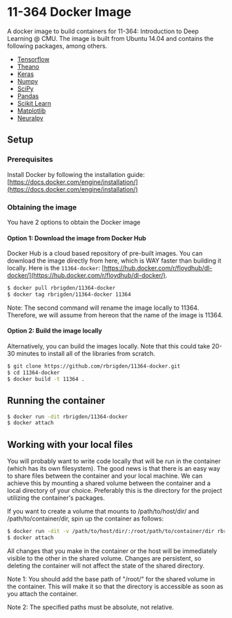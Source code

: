 # 11-364 Docker Image

A docker image to build containers for 11-364: Introduction to Deep Learning @ CMU. The image is built from
Ubuntu 14.04 and contains the following packages, among others.

* [Tensorflow](https://www.tensorflow.org/)
* [Theano](http://deeplearning.net/software/theano/)
* [Keras](http://keras.io/)
* [Numpy](http://www.numpy.org/)
* [SciPy](https://www.scipy.org/)
* [Pandas](http://pandas.pydata.org/)
* [Scikit Learn](http://scikit-learn.org/)
* [Matplotlib](http://matplotlib.org/)
* [Neuralpy](https://jon--lee.github.io/neuralpy/)

## Setup

### Prerequisites
Install Docker by following the installation guide: [https://docs.docker.com/engine/installation/](https://docs.docker.com/engine/installation/)

### Obtaining the image
You have 2 options to obtain the Docker image
#### Option 1: Download the image from Docker Hub
Docker Hub is a cloud based repository of pre-built images. You can download the image directly from here, which is WAY faster than building it locally. Here is the `11364-docker`: [https://hub.docker.com/r/floydhub/dl-docker/](https://hub.docker.com/r/floydhub/dl-docker/).

```bash
$ docker pull rbrigden/11364-docker
$ docker tag rbrigden/11364-docker 11364
```

Note: The second command will rename the image locally to 11364. Therefore,
we will assume from hereon that the name of the image is 11364.

#### Option 2: Build the image locally
Alternatively, you can build the images locally. Note that this could take 20-30 minutes to install all
of the libraries from scratch.

```bash
$ git clone https://github.com/rbrigden/11364-docker.git
$ cd 11364-docker
$ docker build -t 11364 .
```

## Running the container

```bash
$ docker run -dit rbrigden/11364-docker
$ docker attach
```

## Working with your local files

You will probably want to write code locally that will be run in the container (which has
its own filesystem). The good news is that there is an easy way to share files between
the container and your local machine. We can achieve this by mounting a shared volume
between the container and a local directory of your choice. Preferably this is the directory
for the project utilizing the container's packages.

If you want to create a volume that mounts to /path/to/host/dir/ and /path/to/container/dir, spin
up the container as follows:

```bash
$ docker run -dit -v /path/to/host/dir/:/root/path/to/container/dir rbrigden/11364-docker
$ docker attach
```

All changes that you make in the container or the host will be immediately
visible to the other in the shared volume. Changes are persistent, so deleting the
container will not affect the state of the shared directory.

Note 1: You should add the base path of "/root/" for the shared volume in the container.
This will make it so that the directory is accessible as soon as you attach the container.

Note 2: The specified paths must be absolute, not relative.
